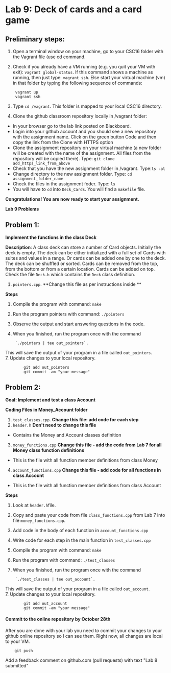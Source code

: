 # Lab 9: Deck of cards and a card game

## Preliminary steps: 

1. Open a terminal window on your machine, go to your CSC16 folder with the Vagrant file (use cd command.
2. Check if you already have a VM running (e.g. you quit your VM with exit): `vagrant global-status`. If this command shows a machine as running, then just type: `vagrant ssh`. Else start your virtual machine (vm) in that folder by typing the following sequence of commands: 

		vagrant up
		vagrant ssh 

2. Type `cd /vagrant`. This folder is mapped to your local CSC16 directory.

3. Clone the github classroom repository locally in /vagrant folder:
	
  - In your browser go to the lab link posted on Blackboard.
  - Login into your github account and you should see a new repository with 
the assignment name. Click on the green button Code and then copy the link from the Clone with HTTPS option
  - Clone the assignment repository on your virtual machine (a new folder will be created with the name of the assignment. All files from the repository will be copied there). Type: `git clone add_https_link_from_above`
  - Check that you have the new assignment folder in /vagrant. Type:`ls -al`
  - Change directory to the new assignment folder. Type: `cd assignment_folder_name`
  - Check the files in the assignment foder. Type: `ls`
  - You will have to `cd` into `Deck_Cards`. You will find a `makefile` file. 

**Congratulations! You are now ready to start your assignment.**


**Lab 9 Problems**

## Problem 1:

**Implement the functions in the class Deck**

**Description**: A class deck can store a number of Card objects. Initially the deck is empty. The deck can be either initialized with a full set of Cards with suites and values in a range. Or cards can be added one by one to the deck. The deck can be shuffled or sorted. Cards can be removed from the top, from the bottom or from a certain location. Cards can be added on top. Check the file `Deck.h` which contains the `Deck` class definition. 

1. `pointers.cpp`. **Change this file as per instructions inside **


**Steps** 
1. Compile the program with command: `make`
2. Run the program pointers with command: `./pointers`
3. Observe the output and start answering questions in the code.
4. When you finished, run the program once with the command 

		`./pointers | tee out_pointers`. 
This will save the output of your program in a file called `out_pointers`.  
7. Update changes to your local repository. 
			
			git add out_pointers
			git commit -am "your message"

## Problem 2:

**Goal: Implement and test a class Account**

**Coding Files in Money_Account folder** 

1. `test_classes.cpp`. **Change this file: add code for each step**
2. `header.h` **Don't need to change this file**
  - Contains the Money and Account classes definition
3. `money_functions.cpp` **Change this file - add the code from Lab 7 for all Money class function definitions**
  - This is the file with all function member definitions from class Money
4. `account_functions.cpp` **Change this file - add code for all functions in class Account**
  - This is the file with all function member definitions from class Account
  
**Steps** 
1. Look at `header.h`file.
2. Copy and paste your code from file `class_functions.cpp` from Lab 7 into file `money_functions.cpp`.
3. Add code in the body of each function in `account_functions.cpp`
3. Write code for each step in the main function in `test_classes.cpp`
4. Compile the program with command: `make`
5. Run the program with command: `./test_classes`
6. When you finished, run the program once with the command 

		`./test_classes | tee out_account`. 
		
 This will save the output of your program in a file called `out_account`.  
7. Update changes to your local repository. 
			
			git add out_account
			git commit -am "your message"

#### Commit to the online repository by October 28th ###

After you are done with your lab you need to commit your changes to your github online repository so I can see them. Right now, all changes are local to your VM. 
	
		git push

Add a feedback comment on github.com (pull requests) with text "Lab 8 submitted"




